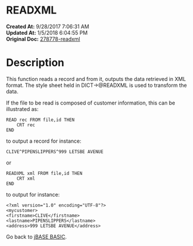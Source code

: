 # READXML

**Created At:** 9/28/2017 7:06:31 AM  
**Updated At:** 1/5/2018 6:04:55 PM  
**Original Doc:** [278778-readxml](https://docs.jbase.com/36868-jbase-basic/278778-readxml)  


# Description

This function reads a record and from it, outputs the data retrieved in XML format. The style sheet held in DICT-&gt;@READXML is used to transform the data.

If the file to be read is composed of customer information, this can be illustrated as:

```
READ rec FROM file,id THEN
    CRT rec
END
```

to output a record for instance:

```
CLIVE^PIPENSLIPPERS^999 LETSBE AVENUE
```

or

```
READXML xml FROM file,id THEN
    CRT xml
END
```

to output for instance:

```
<?xml version="1.0" encoding="UTF-8"?>
<mycustomer>
<firstname>CLIVE</firstname>
<lastname>PIPENSLIPPERS</lastname>
<address>999 LETSBE AVENUE</address>
```



Go back to [jBASE BASIC](263498-jbase-basic).
